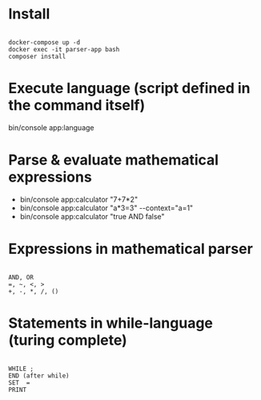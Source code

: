 # Install
<code>
docker-compose up -d
docker exec -it parser-app bash
composer install
</code>

# Execute language (script defined in the command itself)
bin/console app:language 

# Parse & evaluate mathematical expressions
- bin/console app:calculator "7+7*2"
- bin/console app:calculator "a*3=3" --context="a=1"
- bin/console app:calculator "true AND false"

# Expressions in mathematical parser
<code>
AND, OR
=, ~, <, >
+, -, *, /, ()
</code>

# Statements in while-language (turing complete)
<code>
WHILE <expr>;
END (after while)
SET <Identifier> = <expr>
PRINT <expr>
</code>


